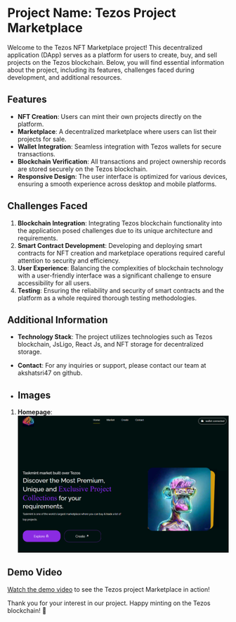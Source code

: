 # Project Name: Tezos Project Marketplace

Welcome to the Tezos NFT Marketplace project! This decentralized application (DApp) serves as a platform for users to create, buy, and sell projects on the Tezos blockchain. Below, you will find essential information about the project, including its features, challenges faced during development, and additional resources.

## Features
- **NFT Creation**: Users can mint their own projects directly on the platform.
- **Marketplace**: A decentralized marketplace where users can list their projects for sale.
- **Wallet Integration**: Seamless integration with Tezos wallets for secure transactions.
- **Blockchain Verification**: All transactions and project ownership records are stored securely on the Tezos blockchain.
- **Responsive Design**: The user interface is optimized for various devices, ensuring a smooth experience across desktop and mobile platforms.

## Challenges Faced
1. **Blockchain Integration**: Integrating Tezos blockchain functionality into the application posed challenges due to its unique architecture and requirements.
2. **Smart Contract Development**: Developing and deploying smart contracts for NFT creation and marketplace operations required careful attention to security and efficiency.
3. **User Experience**: Balancing the complexities of blockchain technology with a user-friendly interface was a significant challenge to ensure accessibility for all users.
4. **Testing**: Ensuring the reliability and security of smart contracts and the platform as a whole required thorough testing methodologies.

## Additional Information
- **Technology Stack**: The project utilizes technologies such as Tezos blockchain, JsLigo, React Js, and NFT storage for decentralized storage.
- **Contact**: For any inquiries or support, please contact our team at akshatsri47 on github.

- ## Images

1. **Homepage**: ![Homepage](src/assets/img/home_01.png)

## Demo Video
[Watch the demo video](https://youtu.be/FNvhePWtEQo?si=4NNegZb-nIlGoGsm) to see the Tezos project Marketplace in action!

Thank you for your interest in our project. Happy minting on the Tezos blockchain! 🚀
